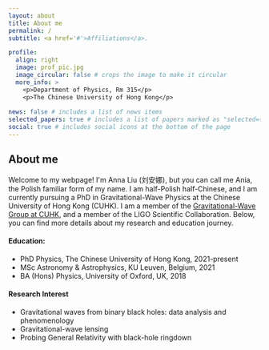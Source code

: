 ```yaml
---
layout: about
title: About me
permalink: /
subtitle: <a href='#'>Affiliations</a>. 

profile:
  align: right
  image: prof_pic.jpg
  image_circular: false # crops the image to make it circular
  more_info: >
    <p>Department of Physics, Rm 315</p>
    <p>The Chinese University of Hong Kong</p>
  
news: false # includes a list of news items
selected_papers: true # includes a list of papers marked as "selected={true}"
social: true # includes social icons at the bottom of the page
---
```

## About me
Welcome to my webpage! I'm Anna Liu (刘安娜), but you can call me Ania, the Polish familiar form of my name. I am half-Polish half-Chinese, and I am currently pursuing a PhD in Gravitational-Wave Physics at the Chinese University of Hong Kong (CUHK). I am a member of the [Gravitational-Wave Group at CUHK](https://gw.phy.cuhk.edu.hk/), and a member of the LIGO Scientific Collaboration. Below, you can find more details about my research and education journey.

#### Education: 
- PhD Physics, The Chinese University of Hong Kong, 2021-present
- MSc Astronomy & Astrophysics, KU Leuven, Belgium, 2021
- BA (Hons) Physics, University of Oxford, UK, 2018

#### Research Interest 
- Gravitational waves from binary black holes: data analysis and phenomenology
- Gravitational-wave lensing
- Probing General Relativity with black-hole ringdown
